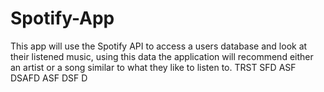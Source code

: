 # Spotify-App
This app will use the Spotify API to access a users database and look at their listened music, using this data the application will recommend either an artist or a song similar to what they like to listen to. TRST SFD ASF DSAFD ASF DSF D
